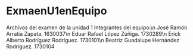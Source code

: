# ExmaenU1enEquipo
Archivos del examen de la unidad 1
Integrantes del equipo:\n
José Ramón Arratia Zapata. 1630037\n
Eduar Rafael López Zúñiga. 1730289\n
Erick Alberto Rodríguez Rodríguez. 1730101\n
Beatriz Guadalupe Hernández Rodríguez. 1730104
